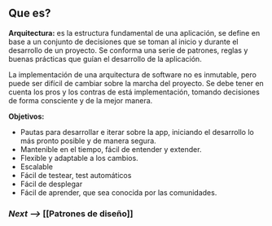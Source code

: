 ## Que es?

**Arquitectura:** es la estructura fundamental de una aplicación, se define en base a un conjunto de decisiones que se toman al inicio y durante el desarrollo de un proyecto. Se conforma una serie de patrones, reglas y buenas prácticas que guían el desarrollo de la aplicación.

La implementación de una arquitectura de software no es inmutable, pero puede ser difícil de cambiar sobre la marcha del proyecto. Se debe tener en cuenta los pros y los contras de está implementación, tomando decisiones de forma consciente y de la mejor manera.

**Objetivos:**

- Pautas para desarrollar e iterar sobre la app, iniciando el desarrollo lo más pronto posible y de manera segura.
- Mantenible en el tiempo, fácil de entender y extender.
- Flexible y adaptable a los cambios.
- Escalable
- Fácil de testear, test automáticos
- Fácil de desplegar
- Fácil de aprender, que sea conocida por las comunidades.

### _Next -->_ [[Patrones de diseño]]
